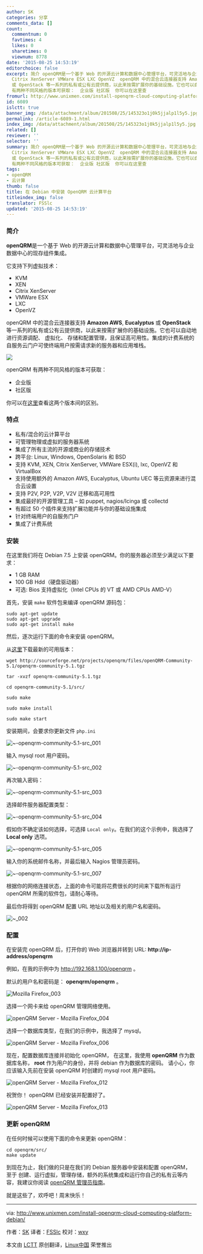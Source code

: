 ```yaml
---
author: SK
categories: 分享
comments_data: []
count:
  commentnum: 0
  favtimes: 4
  likes: 0
  sharetimes: 0
  viewnum: 8778
date: '2015-08-25 14:53:19'
editorchoice: false
excerpt: 简介 openQRM是一个基于 Web 的开源云计算和数据中心管理平台，可灵活地与企业数据中心的现存组件集成。 它支持下列虚拟技术：  KVM XEN
  Citrix XenServer VMWare ESX LXC OpenVZ  openQRM 中的混合云连接器支持 Amazon AWS, Eucalyptus
  或 OpenStack 等一系列的私有或公有云提供商，以此来按需扩展你的基础设施。它也可以自动地进行资源调配、 虚拟化、 存储和配置管理，且保证高可用性。集成的计费系统的自服务云门户可使终端用户按需请求新的服务器和应用堆栈。  openQRM
  有两种不同风格的版本可获取：  企业版 社区版  你可以在这里查
fromurl: http://www.unixmen.com/install-openqrm-cloud-computing-platform-debian/
id: 6089
islctt: true
banner_img: /data/attachment/album/201508/25/145323o1j0k5jjalp1l5y5.jpg
permalink: /article-6089-1.html
index_img: /data/attachment/album/201508/25/145323o1j0k5jjalp1l5y5.jpg.thumb.jpg
related: []
reviewer: ''
selector: ''
summary: 简介 openQRM是一个基于 Web 的开源云计算和数据中心管理平台，可灵活地与企业数据中心的现存组件集成。 它支持下列虚拟技术：  KVM XEN
  Citrix XenServer VMWare ESX LXC OpenVZ  openQRM 中的混合云连接器支持 Amazon AWS, Eucalyptus
  或 OpenStack 等一系列的私有或公有云提供商，以此来按需扩展你的基础设施。它也可以自动地进行资源调配、 虚拟化、 存储和配置管理，且保证高可用性。集成的计费系统的自服务云门户可使终端用户按需请求新的服务器和应用堆栈。  openQRM
  有两种不同风格的版本可获取：  企业版 社区版  你可以在这里查
tags:
- openQRM
- 云计算
thumb: false
title: 在 Debian 中安装 OpenQRM 云计算平台
titleindex_img: false
translator: FSSlc
updated: '2015-08-25 14:53:19'
---
```


### 简介


**openQRM**是一个基于 Web 的开源云计算和数据中心管理平台，可灵活地与企业数据中心的现存组件集成。


它支持下列虚拟技术：


* KVM
* XEN
* Citrix XenServer
* VMWare ESX
* LXC
* OpenVZ


openQRM 中的混合云连接器支持 **Amazon AWS**, **Eucalyptus** 或 **OpenStack** 等一系列的私有或公有云提供商，以此来按需扩展你的基础设施。它也可以自动地进行资源调配、 虚拟化、 存储和配置管理，且保证高可用性。集成的计费系统的自服务云门户可使终端用户按需请求新的服务器和应用堆栈。


![](/data/attachment/album/201508/25/145323o1j0k5jjalp1l5y5.jpg)


openQRM 有两种不同风格的版本可获取：


* 企业版
* 社区版


你可以在[这里](http://www.openqrm-enterprise.com/products/edition-comparison.html)查看这两个版本间的区别。


### 特点


* 私有/混合的云计算平台
* 可管理物理或虚拟的服务器系统
* 集成了所有主流的开源或商业的存储技术
* 跨平台: Linux, Windows, OpenSolaris 和 BSD
* 支持 KVM, XEN, Citrix XenServer, VMWare ESX(i), lxc, OpenVZ 和 VirtualBox
* 支持使用额外的 Amazon AWS, Eucalyptus, Ubuntu UEC 等云资源来进行混合云设置
* 支持 P2V, P2P, V2P, V2V 迁移和高可用性
* 集成最好的开源管理工具 – 如 puppet, nagios/Icinga 或 collectd
* 有超过 50 个插件来支持扩展功能并与你的基础设施集成
* 针对终端用户的自服务门户
* 集成了计费系统


### 安装


在这里我们将在 Debian 7.5 上安装 openQRM。你的服务器必须至少满足以下要求：


* 1 GB RAM
* 100 GB Hdd（硬盘驱动器）
* 可选: Bios 支持虚拟化（Intel CPUs 的 VT 或 AMD CPUs AMD-V）


首先，安装 `make` 软件包来编译 openQRM 源码包：



```
sudo apt-get update
sudo apt-get upgrade
sudo apt-get install make

```

然后，逐次运行下面的命令来安装 openQRM。


从[这里](http://sourceforge.net/projects/openqrm/files/?source=navbar)下载最新的可用版本：



```
wget http://sourceforge.net/projects/openqrm/files/openQRM-Community-5.1/openqrm-community-5.1.tgz

tar -xvzf openqrm-community-5.1.tgz

cd openqrm-community-5.1/src/

sudo make

sudo make install

sudo make start

```

安装期间，会要求你更新文件 `php.ini`


![~-openqrm-community-5.1-src_001](/data/attachment/album/201508/25/145327abmqb4ubwhbqy4zb.png)


输入 mysql root 用户密码。


![~-openqrm-community-5.1-src_002](/data/attachment/album/201508/25/145328g7l9jwzr1ujq41wq.png)


再次输入密码：


![~-openqrm-community-5.1-src_003](/data/attachment/album/201508/25/145328skje6o6uv6yev107.png)


选择邮件服务器配置类型：


![~-openqrm-community-5.1-src_004](/data/attachment/album/201508/25/145329yzodhjj6jtrdhnrh.png)


假如你不确定该如何选择，可选择 `Local only`。在我们的这个示例中，我选择了 **Local only** 选项。


![~-openqrm-community-5.1-src_005](/data/attachment/album/201508/25/145330whaaajozvoahrq88.png)


输入你的系统邮件名称，并最后输入 Nagios 管理员密码。


![~-openqrm-community-5.1-src_007](/data/attachment/album/201508/25/145331x26w6gnuujubx633.png)


根据你的网络连接状态，上面的命令可能将花费很长的时间来下载所有运行 openQRM 所需的软件包，请耐心等待。


最后你将得到 openQRM 配置 URL 地址以及相关的用户名和密码。


![~_002](/data/attachment/album/201508/25/145332umuumkmr5y1t1zt4.png)


### 配置


在安装完 openQRM 后，打开你的 Web 浏览器并转到 URL: **http://ip-address/openqrm**


例如，在我的示例中为 <http://192.168.1.100/openqrm> 。


默认的用户名和密码是： **openqrm/openqrm** 。


![Mozilla Firefox_003](/data/attachment/album/201508/25/145333rddbcd5ppd40o5od.png)


选择一个网卡来给 openQRM 管理网络使用。


![openQRM Server - Mozilla Firefox_004](/data/attachment/album/201508/25/145334pigvazbaonqavo5n.png)


选择一个数据库类型，在我们的示例中，我选择了 mysql。


![openQRM Server - Mozilla Firefox_006](/data/attachment/album/201508/25/145334j4rfiqy5qddyz8od.png)


现在，配置数据库连接并初始化 openQRM， 在这里，我使用 **openQRM** 作为数据库名称， **root** 作为用户的身份，并将 debian 作为数据库的密码。 请小心，你应该输入先前在安装 openQRM 时创建的 mysql root 用户密码。


![openQRM Server - Mozilla Firefox_012](/data/attachment/album/201508/25/145335y67ax1nh6a5bbba1.png)


祝贺你！ openQRM 已经安装并配置好了。


![openQRM Server - Mozilla Firefox_013](/data/attachment/album/201508/25/145336i1b3dbadcvvf1c1x.png)


### 更新 openQRM


在任何时候可以使用下面的命令来更新 openQRM：



```
cd openqrm/src/
make update

```

到现在为止，我们做的只是在我们的 Debian 服务器中安装和配置 openQRM， 至于 创建、运行虚拟，管理存储，额外的系统集成和运行你自己的私有云等内容，我建议你阅读 [openQRM 管理员指南](http://www.openqrm-enterprise.com/fileadmin/Documents/Whitepaper/openQRM-Enterprise-Administrator-Guide-5.2.pdf)。


就是这些了，欢呼吧！周末快乐！




---


via: <http://www.unixmen.com/install-openqrm-cloud-computing-platform-debian/>


作者：[SK](http://www.unixmen.com/author/sk/) 译者：[FSSlc](https://github.com/FSSlc) 校对：[wxy](https://github.com/wxy)


本文由 [LCTT](https://github.com/LCTT/TranslateProject) 原创翻译，[Linux中国](http://linux.cn/) 荣誉推出